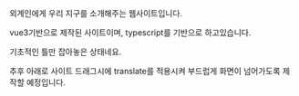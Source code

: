 외계인에게 우리 지구를 소개해주는 웹사이트입니다.

vue3기반으로 제작된 사이트이며, typescript를 기반으로 하고있습니다.

기초적인 틀만 잡아놓은 상태네요.


추후 아래로 사이트 드래그시에 translate를 적용시켜 부드럽게 화면이 넘어가도록 제작할 예정입니다.
